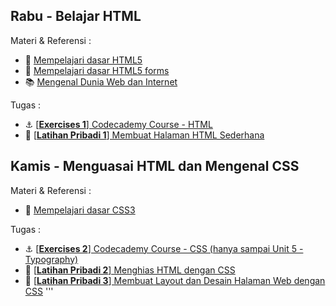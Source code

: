 ## Rabu - Belajar HTML

Materi & Referensi :
- :notebook_with_decorative_cover:
[Mempelajari dasar HTML5](modules/html5-basics.md)
- :notebook_with_decorative_cover:
[Mempelajari dasar HTML5 forms](modules/html5-forms-basics.md)
- :books:
[Mengenal Dunia Web dan Internet](modules/internet-web.md)

Tugas :
- :anchor:
[[**Exercises 1**] Codecademy Course - HTML](https://www.codecademy.com/learn/learn-html)
- 💪
[[**Latihan Pribadi 1**] Membuat Halaman HTML Sederhana](modules/anchor-laman-web-pertamaku.md)


## Kamis - Menguasai HTML dan Mengenal CSS

Materi & Referensi :
- :notebook_with_decorative_cover:
[Mempelajari dasar CSS3](modules/css3-basics.md)

Tugas :
- :anchor: [[**Exercises 2**] Codecademy Course - CSS (hanya sampai Unit 5 - Typography)](https://www.codecademy.com/learn/learn-css)
- 💪 [[**Latihan Pribadi 2**] Menghias HTML dengan CSS](modules/anchor-css-selector-and-styling.md)
- 💪 [[**Latihan Pribadi 3**] Membuat Layout dan Desain Halaman Web dengan CSS](modules/anchor-css-layouting.md)
'''